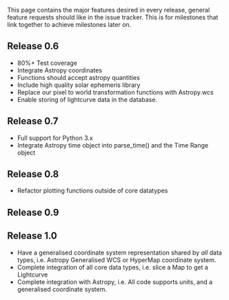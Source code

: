 This page contains the major features desired in every release, general feature requests should like in the issue tracker. This is for milestones that link together to achieve milestones later on.

## Release 0.6
* 80%+ Test coverage
* Integrate Astropy coordinates
* Functions should accept astropy quantities
* Include high quality solar ephemeris library
* Replace our pixel to world transformation functions with Astropy.wcs
* Enable storing of lightcurve data in the database.

## Release 0.7
* Full support for Python 3.x
* Integrate Astropy time object into parse_time() and the Time Range object

## Release 0.8
* Refactor plotting functions outside of core datatypes

## Release 0.9

## Release 1.0
* Have a generalised coordinate system representation shared by *all* data types, i.e. Astropy Generalised WCS or HyperMap coordinate system.
* Complete integration of all core data types, i.e. slice a Map to get a Lightcurve
* Complete integration with Astropy, i.e. All code supports units, and a generalised coordinate system.